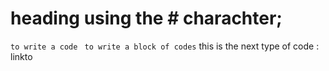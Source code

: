 # heading using the # charachter;

`to write a code `
`to write a block of codes`
this is the next type of code :
linkto
